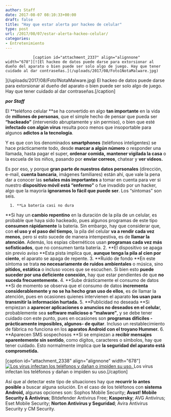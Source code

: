 ```yaml
---
author: Staff
date: 2017-08-07 08:10:33+00:00
draft: false
title: "Hay que estar alerta por hackeo de celular"
type: post
url: /2017/08/07/estar-alerta-hackeo-celular/
categories:
- Entretenimiento
---
```



				[caption id="attachment_2337" align="alignnone" width="678"][![El hackeo de datos puede darse para extorsionar al dueño del aparato o bien puede ser solo algo de juego. Hay que tener cuidado al dar contraseñas.](/uploads/2017/08/Foto1NotaMalware.jpg)
](/uploads/2017/08/Foto1NotaMalware.jpg) El hackeo de datos puede darse para extorsionar al dueño del aparato o bien puede ser solo algo de juego. Hay que tener cuidado al dar contraseñas.[/caption]

_**por Staff**_

El **teléfono celular **se ha convertido en algo **tan importante** en la vida de **millones de personas**, que el simple hecho de pensar que pueda ser **“hackeado”** (intervenido abruptamente y sin permiso), o bien que esté **infectado con algún virus** resulta poco menos que insoportable para algunos **adictos a la tecnología**.

Y es que con los denominados **smartphones** (teléfonos inteligentes) se hace prácticamente todo, desde **marcar a algún número** o responder una llamada, hasta pagar el super, **ordenar comida,** **mantener vigilada la casa** o la escuela de los niños, pasando por **enviar correos**, chatear y **ver videos.**

Es por eso, y porque **gran parte de nuestros datos personales** (dirección, e-mail, **cuenta bancaria**, imágenes familiares) están ahí, que vale la pena dar a conocer las **señales más importantes** a tomar en cuenta para ver si nuestro **dispositivo móvil está “enfermo”** o fue invadido por un hacker, algo que la mayoría **ignoramos lo fácil que puede ser**. Los “síntomas” son seis.



 	  1. **La batería casi no dura
**Si hay un **cambio repentino** en la duración de la pila de un celular, es probable que haya sido hackeado, pues algunos programas de este tipo **consumen rápidamente** la batería. Sin embargo, hay que considerar que, con **el uso y el paso del tiempo**, la pila del celular **va a rendir cada vez menos**, pero si esto sucede de manera intempestiva, es de **llamar la atención**. Además, los espías cibernéticos usan **programas cada vez más sofisticados**, que no consumen tanta batería.
 	  2. **El dispositivo se apaga sin previo aviso
**Esta pista implica que, **aunque tenga la pila al cien por ciento**, el aparato se apaga de repente.
 	  3. **Ruido de fondo
**En este síntoma se trata **no necesariamente de ruidos ambientales** o música, sino **pitidos, estática** o incluso voces que se escuchen. Si bien esto **puede suceder por una deficiente conexión,** hay que estar pendientes de que **no suceda frecuentemente.**
 	  4. **Sube drásticamente el consumo de datos
**Si de momento se observa que el consumo de datos **incrementa considerablemente y no se ha hecho gran uso de ellos**, es de llamar la atención, pues en ocasiones quienes intervienen el aparato **los usan para transmitir la información hurtada.**
 	  5. **Publicidad no deseada
**Si empiezan a **aparecer aplicaciones o anuncios no deseados en el celula**r, probablemente sea **software malicioso o “malware”**, y se debe tener cuidado con este punto, pues en ocasiones son **programas difíciles -prácticamente imposibles, algunos- de quitar**. Incluso un restablecimiento de fábrica no funciona en los **aparatos Android con el troyano Hummer.**
 	  6. **Aparecen SMS sospechosos
**Si se empiezan a **recibir mensajes aparentemente sin sentido**, como dígitos, caracteres o símbolos, hay que tener cuidado. Esto normalmente implica que **la seguridad del aparato está comprometida.**

[caption id="attachment_2338" align="alignnone" width="678"][![Los virus infectan los teléfonos y dañan o impiden su uso.](/uploads/2017/08/Foto2NotaMalware.jpg)
](/uploads/2017/08/Foto2NotaMalware.jpg) Los virus infectan los teléfonos y dañan o impiden su uso.[/caption]

Así que al detectar este tipo de situaciones hay que **recurrir lo antes posible** a buscar alguna solución. En el caso de los teléfonos con **sistema Android,** algunas opciones son: Sophos Mobile Security; **Avast! Mobile Security & Antivirus**; Bitdefender Antivirus Free; **Kaspersky**; AVG Antivirus; Eset Mobile Security; **Norton Antivirus y Seguridad**; Avira Antivirus Security y CM Security.		
